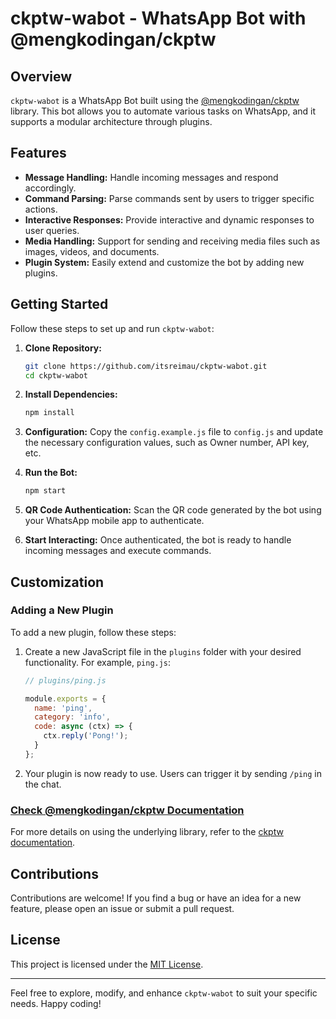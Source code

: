# ckptw-wabot - WhatsApp Bot with @mengkodingan/ckptw

## Overview

`ckptw-wabot` is a WhatsApp Bot built using the [@mengkodingan/ckptw](https://ckptw.mengkodingan.my.id/) library. This bot allows you to automate various tasks on WhatsApp, and it supports a modular architecture through plugins.

## Features

- **Message Handling:** Handle incoming messages and respond accordingly.
- **Command Parsing:** Parse commands sent by users to trigger specific actions.
- **Interactive Responses:** Provide interactive and dynamic responses to user queries.
- **Media Handling:** Support for sending and receiving media files such as images, videos, and documents.
- **Plugin System:** Easily extend and customize the bot by adding new plugins.

## Getting Started

Follow these steps to set up and run `ckptw-wabot`:

1. **Clone Repository:**
   ```bash
   git clone https://github.com/itsreimau/ckptw-wabot.git
   cd ckptw-wabot
   ```

2. **Install Dependencies:**
   ```bash
   npm install
   ```

3. **Configuration:**
   Copy the `config.example.js` file to `config.js` and update the necessary configuration values, such as Owner number, API key, etc.

4. **Run the Bot:**
   ```bash
   npm start
   ```

5. **QR Code Authentication:**
   Scan the QR code generated by the bot using your WhatsApp mobile app to authenticate.

6. **Start Interacting:**
   Once authenticated, the bot is ready to handle incoming messages and execute commands.

## Customization

### Adding a New Plugin

To add a new plugin, follow these steps:

1. Create a new JavaScript file in the `plugins` folder with your desired functionality. For example, `ping.js`:

   ```javascript
   // plugins/ping.js

   module.exports = {
     name: 'ping',
     category: 'info',
     code: async (ctx) => {
       ctx.reply('Pong!');
     }
   };
   ```

2. Your plugin is now ready to use. Users can trigger it by sending `/ping` in the chat.

### [Check @mengkodingan/ckptw Documentation](https://ckptw.mengkodingan.my.id/)

For more details on using the underlying library, refer to the [ckptw documentation](https://ckptw.mengkodingan.my.id/).

## Contributions

Contributions are welcome! If you find a bug or have an idea for a new feature, please open an issue or submit a pull request.

## License

This project is licensed under the [MIT License](LICENSE).

---

Feel free to explore, modify, and enhance `ckptw-wabot` to suit your specific needs. Happy coding!
